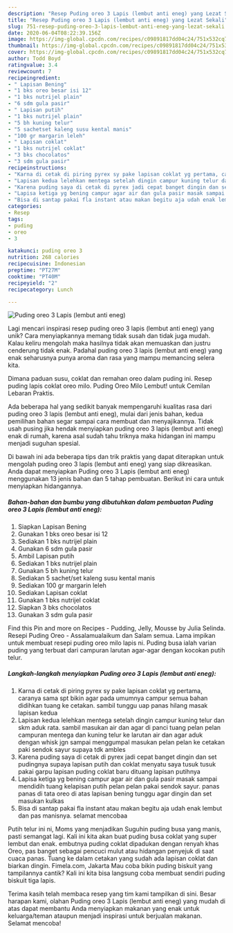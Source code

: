 ```yaml
---
description: "Resep Puding oreo 3 Lapis (lembut anti eneg) yang Lezat Sekali"
title: "Resep Puding oreo 3 Lapis (lembut anti eneg) yang Lezat Sekali"
slug: 751-resep-puding-oreo-3-lapis-lembut-anti-eneg-yang-lezat-sekali
date: 2020-06-04T08:22:39.156Z
image: https://img-global.cpcdn.com/recipes/c09891817dd04c24/751x532cq70/puding-oreo-3-lapis-lembut-anti-eneg-foto-resep-utama.jpg
thumbnail: https://img-global.cpcdn.com/recipes/c09891817dd04c24/751x532cq70/puding-oreo-3-lapis-lembut-anti-eneg-foto-resep-utama.jpg
cover: https://img-global.cpcdn.com/recipes/c09891817dd04c24/751x532cq70/puding-oreo-3-lapis-lembut-anti-eneg-foto-resep-utama.jpg
author: Todd Boyd
ratingvalue: 3.4
reviewcount: 7
recipeingredient:
- " Lapisan Bening"
- "1 bks oreo besar isi 12"
- "1 bks nutrijel plain"
- "6 sdm gula pasir"
- " Lapisan putih"
- "1 bks nutrijel plain"
- "5 bh kuning telur"
- "5 sachetset kaleng susu kental manis"
- "100 gr margarin leleh"
- " Lapisan coklat"
- "1 bks nutrijel coklat"
- "3 bks chocolatos"
- "3 sdm gula pasir"
recipeinstructions:
- "Karna di cetak di piring pyrex sy pake lapisan coklat yg pertama, caranya sama spt bikin agar pada umumnya campur semua bahan didihkan tuang ke cetakan. sambil tunggu uap panas hilang masak lapisan kedua"
- "Lapisan kedua lelehkan mentega setelah dingin campur kuning telur dan skm aduk rata. sambil masukan air dan agar di panci tuang pelan pelan campuran mentega dan kuning telur ke larutan air dan agar aduk dengan whisk jgn sampai menggumpal masukan pelan pelan ke cetakan paki sendok sayur supaya tdk ambles"
- "Karena puding saya di cetak di pyrex jadi cepat banget dingin dan set pudingnya supaya lapisan putih dan coklat menyatu saya tusuk tusuk pakai garpu lapisan puding coklat baru dituang lapisan putihnya"
- "Lapisa ketiga yg bening campur agar air dan gula pasir masak sampai mendidih tuang kelapisan putih pelan pelan pakai sendok sayur. panas panas di tata oreo di atas lapisan bening tunggu agar dingin dan set masukan kulkas"
- "Bisa di santap pakai fla instant atau makan begitu aja udah enak lembut dan pas manisnya. selamat mencobaa"
categories:
- Resep
tags:
- puding
- oreo
- 3

katakunci: puding oreo 3 
nutrition: 268 calories
recipecuisine: Indonesian
preptime: "PT27M"
cooktime: "PT40M"
recipeyield: "2"
recipecategory: Lunch

---
```



![Puding oreo 3 Lapis (lembut anti eneg)](https://img-global.cpcdn.com/recipes/c09891817dd04c24/751x532cq70/puding-oreo-3-lapis-lembut-anti-eneg-foto-resep-utama.jpg)

Lagi mencari inspirasi resep puding oreo 3 lapis (lembut anti eneg) yang unik? Cara menyiapkannya memang tidak susah dan tidak juga mudah. Kalau keliru mengolah maka hasilnya tidak akan memuaskan dan justru cenderung tidak enak. Padahal puding oreo 3 lapis (lembut anti eneg) yang enak seharusnya punya aroma dan rasa yang mampu memancing selera kita.

Dimana paduan susu, coklat dan remahan oreo dalam puding ini. Resep puding lapis coklat oreo milo. Puding Oreo Milo Lembut! untuk Cemilan Lebaran Praktis.

Ada beberapa hal yang sedikit banyak mempengaruhi kualitas rasa dari puding oreo 3 lapis (lembut anti eneg), mulai dari jenis bahan, kedua pemilihan bahan segar sampai cara membuat dan menyajikannya. Tidak usah pusing jika hendak menyiapkan puding oreo 3 lapis (lembut anti eneg) enak di rumah, karena asal sudah tahu triknya maka hidangan ini mampu menjadi suguhan spesial.


Di bawah ini ada beberapa tips dan trik praktis yang dapat diterapkan untuk mengolah puding oreo 3 lapis (lembut anti eneg) yang siap dikreasikan. Anda dapat menyiapkan Puding oreo 3 Lapis (lembut anti eneg) menggunakan 13 jenis bahan dan 5 tahap pembuatan. Berikut ini cara untuk menyiapkan hidangannya.

<!--inarticleads1-->

##### Bahan-bahan dan bumbu yang dibutuhkan dalam pembuatan Puding oreo 3 Lapis (lembut anti eneg):

1. Siapkan  Lapisan Bening
1. Gunakan 1 bks oreo besar isi 12
1. Sediakan 1 bks nutrijel plain
1. Gunakan 6 sdm gula pasir
1. Ambil  Lapisan putih
1. Sediakan 1 bks nutrijel plain
1. Gunakan 5 bh kuning telur
1. Sediakan 5 sachet/set kaleng susu kental manis
1. Sediakan 100 gr margarin leleh
1. Sediakan  Lapisan coklat
1. Gunakan 1 bks nutrijel coklat
1. Siapkan 3 bks chocolatos
1. Gunakan 3 sdm gula pasir


Find this Pin and more on Recipes - Pudding, Jelly, Mousse by Julia Selinda. Resepi Puding Oreo - Assalamualaikum dan Salam semua. Lama impikan untuk membuat resepi puding oreo milo lapis ni. Puding busa ialah varian puding yang terbuat dari campuran larutan agar-agar dengan kocokan putih telur. 

<!--inarticleads2-->

##### Langkah-langkah menyiapkan Puding oreo 3 Lapis (lembut anti eneg):

1. Karna di cetak di piring pyrex sy pake lapisan coklat yg pertama, caranya sama spt bikin agar pada umumnya campur semua bahan didihkan tuang ke cetakan. sambil tunggu uap panas hilang masak lapisan kedua
1. Lapisan kedua lelehkan mentega setelah dingin campur kuning telur dan skm aduk rata. sambil masukan air dan agar di panci tuang pelan pelan campuran mentega dan kuning telur ke larutan air dan agar aduk dengan whisk jgn sampai menggumpal masukan pelan pelan ke cetakan paki sendok sayur supaya tdk ambles
1. Karena puding saya di cetak di pyrex jadi cepat banget dingin dan set pudingnya supaya lapisan putih dan coklat menyatu saya tusuk tusuk pakai garpu lapisan puding coklat baru dituang lapisan putihnya
1. Lapisa ketiga yg bening campur agar air dan gula pasir masak sampai mendidih tuang kelapisan putih pelan pelan pakai sendok sayur. panas panas di tata oreo di atas lapisan bening tunggu agar dingin dan set masukan kulkas
1. Bisa di santap pakai fla instant atau makan begitu aja udah enak lembut dan pas manisnya. selamat mencobaa


Putih telur ini ni, Moms yang menjadikan Suguhin puding busa yang manis, pasti semangat lagi. Kali ini kita akan buat puding busa coklat yang super lembut dan enak. embutnya puding coklat dipadukan dengan renyah khas Oreo, pas banget sebagai pencuci mulut atau hidangan penyejuk di saat cuaca panas. Tuang ke dalam cetakan yang sudah ada lapisan coklat dan biarkan dingin. Fimela.com, Jakarta Mau coba bikin puding biskuit yang tampilannya cantik? Kali ini kita bisa langsung coba membuat sendiri puding biskuit tiga lapis. 

Terima kasih telah membaca resep yang tim kami tampilkan di sini. Besar harapan kami, olahan Puding oreo 3 Lapis (lembut anti eneg) yang mudah di atas dapat membantu Anda menyiapkan makanan yang enak untuk keluarga/teman ataupun menjadi inspirasi untuk berjualan makanan. Selamat mencoba!
